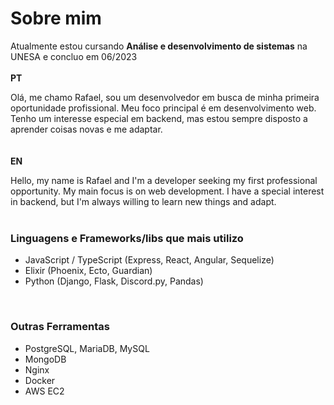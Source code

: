 
# Sobre mim
Atualmente estou cursando **Análise e desenvolvimento de sistemas** na UNESA e concluo em 06/2023 \
\
**PT**

Olá, me chamo Rafael, sou um desenvolvedor em busca de minha primeira oportunidade profissional. Meu foco principal é em desenvolvimento web. Tenho um interesse especial em backend, mas estou sempre disposto a aprender coisas novas e me adaptar. \
\
\
**EN**

Hello, my name is Rafael and I'm a developer seeking my first professional opportunity. My main focus is on web development. I have a special interest in backend, but I'm always willing to learn new things and adapt. \
<br>


### Linguagens e Frameworks/libs que mais utilizo
- JavaScript / TypeScript (Express, React, Angular, Sequelize)
- Elixir (Phoenix, Ecto, Guardian)
- Python (Django, Flask, Discord.py, Pandas)         
 
 <br>
 
### Outras Ferramentas
- PostgreSQL, MariaDB, MySQL
- MongoDB
- Nginx
- Docker
- AWS EC2
